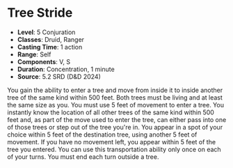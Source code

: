 # Tree Stride

- **Level**: 5 Conjuration
- **Classes**: Druid, Ranger
- **Casting Time**: 1 action
- **Range**: Self
- **Components**: V, S
- **Duration**: Concentration, 1 minute
- **Source**: 5.2 SRD (D&D 2024)

You gain the ability to enter a tree and move from inside it to inside another tree of the same kind within 500 feet. Both trees must be living and at least the same size as you. You must use 5 feet of movement to enter a tree. You instantly know the location of all other trees of the same kind within 500 feet and, as part of the move used to enter the tree, can either pass into one of those trees or step out of the tree you're in. You appear in a spot of your choice within 5 feet of the destination tree, using another 5 feet of movement. If you have no movement left, you appear within 5 feet of the tree you entered. You can use this transportation ability only once on each of your turns. You must end each turn outside a tree.

